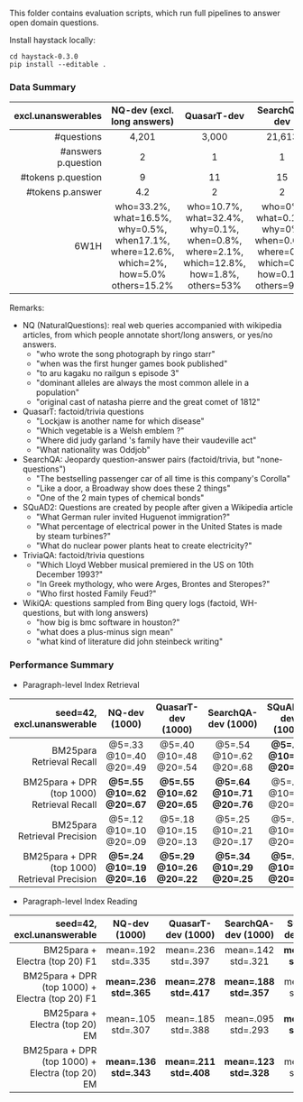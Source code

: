 This folder contains evaluation scripts, which run full pipelines to 
answer open domain questions.

Install haystack locally:

```shell script
cd haystack-0.3.0
pip install --editable .
```

### Data Summary
|  excl.unanswerables |                                NQ-dev (excl. long answers)                               |                                        QuasarT-dev                                        |                                  SearchQA-dev                                  |                                     SQuAD2-dev                                    |                                       TriviaQA-dev                                       |                                      WikiQA-dev                                      |
|--------------------:|:----------------------------------------------------------------------------------------:|:-----------------------------------------------------------------------------------------:|:------------------------------------------------------------------------------:|:---------------------------------------------------------------------------------:|:----------------------------------------------------------------------------------------:|:------------------------------------------------------------------------------------:|
|          #questions |                                                                                    4,201 |                                                                                     3,000 |                                                                         21,613 |                                                                             5,928 |                                                                                   11,313 |                                                                                  126 |
| #answers p.question |                                                                                        2 |                                                                                         1 |                                                                              1 |                                                                               1.7 |                                                                  15 (variants / aliases) |                                                                                  1.1 |
|  #tokens p.question |                                                                                        9 |                                                                                        11 |                                                                             15 |                                                                                10 |                                                                                       14 |                                                                                    6 |
|    #tokens p.answer |                                                                                      4.2 |                                                                                         2 |                                                                              2 |                                                                               3.6 |                                                                                      2.3 |                                                                                   26 |
|                6W1H | who=33.2%, what=16.5%, why=0.5%, when17.1%, where=12.6%, which=2%, how=5.0% others=15.2% | who=10.7%, what=32.4%, why=0.1%, when=0.8%, where=2.1%, which=12.8%, how=1.8%, others=53% | who=0%, what=0.1%, why=0%, when=0.6%, where=0%, which=0%, how=0.1%, others=99% | who=8%, what=49%, why=1.6%, when=6.4%, where=3.8%, which=4%, how=9.7%, others=17% | who=9.7%, what=21.2%, why=0.1%, when=0.4%, where=1%, which=22.6%, how=1.4%, others=43.7% | who=11.9%, what=57.9%, why=0%, when=8.7%, where=13.5%, which=0%, how=7.9%, others=0% |

Remarks:
* NQ (NaturalQuestions): real web queries accompanied with wikipedia articles, 
from which people annotate short/long answers, or yes/no answers.
    - "who wrote the song photograph by ringo starr"
    - "when was the first hunger games book published"
    - "to aru kagaku no railgun s episode 3"
    - "dominant alleles are always the most common allele in a population"
    - "original cast of natasha pierre and the great comet of 1812"
* QuasarT: factoid/trivia questions
    - "Lockjaw is another name for which disease"
    - "Which vegetable is a Welsh emblem ?"
    - "Where did judy garland 's family have their vaudeville act"
    - "What nationality was Oddjob"
* SearchQA: Jeopardy question-answer pairs (factoid/trivia, but "none-questions")
    - "The bestselling passenger car of all time is this company's Corolla"
    - "Like a door, a Broadway show does these 2 things"
    - "One of the 2 main types of chemical bonds"
* SQuAD2: Questions are created by people after given a Wikipedia article
    - "What German ruler invited Huguenot immigration?"
    - "What percentage of electrical power in the United States is made by steam turbines?"
    - "What do nuclear power plants heat to create electricity?"
* TriviaQA: factoid/trivia questions
    - "Which Lloyd Webber musical premiered in the US on 10th December 1993?"
    - "In Greek mythology, who were Arges, Brontes and Steropes?"
    - "Who first hosted Family Feud?"
* WikiQA: questions sampled from Bing query logs (factoid, WH-questions, but with long answers)
    - "how big is bmc software in houston?"
    - "what does a plus-minus sign mean"
    - "what kind of literature did john steinbeck writing"


### Performance Summary

* Paragraph-level Index Retrieval

|                      seed=42, excl.unanswerable |       NQ-dev (1000)     |   QuasarT-dev (1000)   |   SearchQA-dev (1000)  |    SQuAD2-dev (1000)   |   TriviaQA-dev (1000)  |      WikiQA-dev (126)     |
|------------------------------------------------:|:-----------------------:|:----------------------:|:----------------------:|:----------------------:|:----------------------:|:-------------------------:|
|                      BM25para  Retrieval Recall | @5=.33 @10=.40 @20=.49  | @5=.40 @10=.48 @20=.54 | @5=.54 @10=.62 @20=.68 |**@5=.50 @10=.57 @20=.63**| @5=.61 @10=.67 @20=.71 | @5=.01 @10=.02 @20=.04    |
|      BM25para + DPR (top 1000) Retrieval Recall |**@5=.55 @10=.62 @20=.67**|**@5=.55 @10=.62 @20=.65**|**@5=.64 @10=.71 @20=.76**|@5=.47 @10=.56 @20=.65|**@5=.73 @10=.77 @20=.80**|**@5=.09 @10=.11 @20=.11**|
|                   BM25para  Retrieval Precision | @5=.12 @10=.10 @20=.09  | @5=.18 @10=.15 @20=.13 | @5=.25 @10=.21 @20=.17 | @5=.17 @10=.13 @20=.10 | @5=.32 @10=.26 @20=.22 | @5=.002 @10=.002 @20=.002 |
|  BM25para + DPR (top 1000)  Retrieval Precision |**@5=.24 @10=.19 @20=.16**|**@5=.29 @10=.26 @20=.22**|**@5=.34 @10=.29 @20=.25**|**@5=.18 @10=.16 @20=.13**|**@5=.44 @10=.38 @20=.33**|**@5=.02 @10=.01 @20=.007**|


* Paragraph-level Index Reading

|                      seed=42, excl.unanswerable |       NQ-dev (1000)     |   QuasarT-dev (1000)   |   SearchQA-dev (1000)  |    SQuAD2-dev (1000)   |   TriviaQA-dev (1000)  |      WikiQA-dev (126)     |
|------------------------------------------------:|:-----------------------:|:----------------------:|:----------------------:|:----------------------:|:----------------------:|:-------------------------:|
|                  BM25para + Electra (top 20) F1 | mean=.192 std=.335      | mean=.236 std=.397     | mean=.142 std=.321     |**mean=.358 std=.443**  | mean=.424 std=.462     | mean=.087 std=.109        |
| BM25para + DPR (top 1000) + Electra (top 20) F1 |**mean=.236 std=.365**   |**mean=.278 std=.417**  |**mean=.188 std=.357**  | mean=.319 std=.427     |**mean=.457 std=.462**  |**mean=.095 std=.106**     |
|                  BM25para + Electra (top 20) EM | mean=.105 std=.307      | mean=.185 std=.388     | mean=.095 std=.293     |**mean=.281 std=.449**  | mean=.345 std=.475     | mean=0 std=.0             |
| BM25para + DPR (top 1000) + Electra (top 20) EM |**mean=.136 std=.343**   |**mean=.211 std=.408**  |**mean=.123 std=.328**  | mean=.243 std=.429     |**mean=.368 std=.482**  | mean=0 std=.0             |


